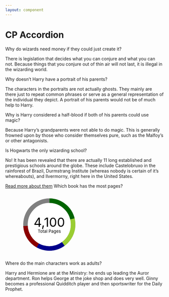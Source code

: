 ```yaml
---
layout: component
---
```


<style>
  cp-accordion:not([defined]) {
    display: block;
    opacity: 0;
    transition: opacity 0.3s ease-in-out;
  }

  .main-content cp-accordion-heading h2 {
    margin-bottom: 0;
  }

.sr-only {
  position: absolute;
	width: 1px;
	height: 1px;
	margin: -1px;
	padding: 0;
	overflow: hidden;
	clip: rect(0,0,0,0);
	border: 0;
}
  .cp-chart.cp-chart-xs {
  width: 70px;
  height: 70px;
}
.cp-chart.cp-chart-sm {
  width: 100px;
  height: 100px;
}
.cp-chart.cp-chart-md {
  width: 200px;
  height: 200px;
}
.cp-chart.cp-chart-lg {
  width: 400px;
  height: 400px;
}
.cp-chart.cp-chart-xl {
  width: 600px;
  height: 600px;
}

.cp-chart-donut .cp-chart-ring {
  stroke: grey;
  stroke-width: 3;
  fill: transparent;
}
.cp-chart-donut .cp-chart-segment {
  stroke: grey;
  stroke-width: 3;
  fill: transparent;
}
.cp-chart-donut .cp-chart-segment.cp-chart-segment-fuschia, .cp-chart-donut .cp-chart-segment.cp-chart-segment-1 {
  stroke: pink;
}
.cp-chart-donut .cp-chart-segment.cp-chart-segment-violet, .cp-chart-donut .cp-chart-segment.cp-chart-segment-2 {
  stroke: violet;
}
.cp-chart-donut .cp-chart-segment.cp-chart-segment-lavender, .cp-chart-donut .cp-chart-segment.cp-chart-segment-3 {
  stroke: purple;
}
.cp-chart-donut .cp-chart-segment.cp-chart-segment-ocean, .cp-chart-donut .cp-chart-segment.cp-chart-segment-4 {
  stroke: darkblue;
}
.cp-chart-donut .cp-chart-segment.cp-chart-segment-teal, .cp-chart-donut .cp-chart-segment.cp-chart-segment-5 {
  stroke: teal;
}
.cp-chart-donut .cp-chart-segment.cp-chart-segment-moss, .cp-chart-donut .cp-chart-segment.cp-chart-segment-6 {
  stroke: darkgreen;
}
.cp-chart-donut .cp-chart-segment.cp-chart-segment-clover, .cp-chart-donut .cp-chart-segment.cp-chart-segment-7 {
  stroke: lightgreen;
}
.cp-chart-donut .cp-chart-segment.cp-chart-segment-lime, .cp-chart-donut .cp-chart-segment.cp-chart-segment-8 {
  stroke: lime;
}
.cp-chart-donut .cp-chart-segment.cp-chart-segment-lemon-lime, .cp-chart-donut .cp-chart-segment.cp-chart-segment-9 {
  stroke: yellowgreen;
}
.cp-chart-donut .cp-chart-segment.cp-chart-segment-lemon, .cp-chart-donut .cp-chart-segment.cp-chart-segment-10 {
  stroke: yellow;
}
.cp-chart-donut .cp-chart-segment.cp-chart-segment-shark, .cp-chart-donut .cp-chart-segment.cp-chart-segment-11 {
  stroke: grey;
}
.cp-chart-donut .cp-chart-segment.cp-chart-segment-dash-blue {
  stroke: blue;
}
.cp-chart-donut .cp-chart-segment.cp-chart-segment-dash-yellow {
  stroke: gold;
}
.cp-chart-donut .cp-chart-segment.cp-chart-segment-dash-red {
  stroke: red;
}
.cp-chart-donut .cp-chart-segment.cp-chart-segment-grey, .cp-chart-donut .cp-chart-segment.cp-chart-segment-gray {
  stroke: darkgray;
}
.cp-chart-donut .cp-chart-segment.cp-chart-segment-blue {
  stroke: darkblue;
}
.cp-chart-donut .cp-chart-segment.cp-chart-segment-yellow {
  stroke: orange;
}
.cp-chart-donut .cp-chart-segment.cp-chart-segment-red {
  stroke: darkred;
}
.cp-chart-donut .cp-chart-hole {
  fill: #fff;
}

.cp-chart-text {
  fill: #000;
}
.cp-chart-text.cp-chart-text-inside {
  transform: translateY(0.25em);
}
.cp-chart-text.cp-chart-text-inside .cp-chart-number {
  font-size: 0.6em;
  line-height: 1;
  font-weight: 400;
  text-anchor: middle;
  transform: translateY(-0.25em);
}
.cp-chart-text.cp-chart-text-inside .cp-chart-label {
  font-size: 0.2em;
  text-anchor: middle;
  transform: translateY(0.7em);
}

.cp-figure-w-key {
  margin-left: -15px;
  padding-right: -15px;
  display: flex;
  justify-content: space-around;
  flex-direction: column;
}
@media (max-width: 768px) {
  .cp-figure-w-key {
    flex-direction: row;
  }
}
.cp-figure-w-key .cp-figure-content,
.cp-figure-w-key .cp-figure-key {
  flex: 1;
  padding-left: 30px / 2;
  padding-right: 30px / 2;
  align-self: center;
}
.cp-figure-w-key .cp-figure-key {
  min-width: calc(8 / 12);
}
.cp-figure-w-key .cp-figure-key [class*="shape-"] {
  margin-right: 6px;
}

.list-stat,
.stat-block {
  position: relative;
  margin: 0 0 15px;
  display: flex;
  flex-direction: column;
}
.list-stat dt,
.list-stat .list-stat-heading,
.list-stat .stat-block-heading,
.stat-block dt,
.stat-block .list-stat-heading,
.stat-block .stat-block-heading {
  font-weight: normal;
  font-size: 0.875em;
  line-height: 1em;
  width: 100%;
}
.list-stat dd,
.list-stat .list-stat-desc,
.list-stat .stat-block-desc,
.stat-block dd,
.stat-block .list-stat-desc,
.stat-block .stat-block-desc {
  margin-bottom: 0.125rem;
  font-size: 2em;
  line-height: 1em;
  order: -1;
}
.list-stat.list-stat-centered, .list-stat.stat-block-centered,
.stat-block.list-stat-centered,
.stat-block.stat-block-centered {
  text-align: center;
}

.cp-clock {
  margin: 0;
  display: flex;
  flex-direction: row;
  flex-wrap: wrap;
}
.cp-clock .cp-clock-group {
  margin: 0 15px 1em 0;
  display: flex;
  flex-direction: column;
}
.cp-clock .cp-clock-value {
  display: block;
  font-size: 2em;
  line-height: 1em;
}
.cp-clock .cp-clock-label {
  font-size: 0.875em;
  line-height: 1em;
}

</style>
<noscript>
  <style>
    cp-accordion:not([defined]) {
      opacity: 1;
    }
  </style>
</noscript>

# CP Accordion

<script>require(['/assets/node_modules/@rhelements/cp-accordion/cp-accordion.compiled.js'])</script>

<cp-accordion>
  <cp-accordion-heading>Why do wizards need money if they could just create it?</cp-accordion-heading>
  <cp-accordion-panel>
    <p>There is legislation that decides what you can conjure and what you can not. Because things that you conjure out of thin air will not last, it is illegal in the wizarding world.</p>
  </cp-accordion-panel>
  <cp-accordion-heading>Why doesn’t Harry have a portrait of his parents?</cp-accordion-heading>
  <cp-accordion-panel>
    <p>The characters in the portraits are not actually ghosts. They mainly are there just to repeat common phrases or serve as a general representation of the individual they depict. A portrait of his parents would not be of much help to Harry.</p>
  </cp-accordion-panel>
  <cp-accordion-heading>Why is Harry considered a half-blood if both of his parents could use magic?</cp-accordion-heading>
  <cp-accordion-panel>
    <p>Because Harry’s grandparents were not able to do magic. This is generally frowned upon by those who consider themselves pure, such as the Malfoy’s or other antagonists.</p>
  </cp-accordion-panel>
  <cp-accordion-heading>Is Hogwarts the only wizarding school?</cp-accordion-heading>
  <cp-accordion-panel>
    <p>No! It has been revealed that there are actually 11 long established and prestigious schools around the globe. These include Castelobruxo in the rainforest of Brazil, Durmstrang Institute (whereas nobody is certain of it’s whereabouts), and Ilvermorny, right here in the United States.</p>
    <a href="#">Read more about them</a>
  </cp-accordion-panel>
  <cp-accordion-heading>Which book has the most pages?</cp-accordion-heading>
  <cp-accordion-panel>
  <figure class="cp-figure">
<svg width="100%" height="100%" viewBox="0 0 42 42" class="cp-chart cp-chart-md" aria-labelledby="hp-books-title hp-books-desc" role="img">
  <title id="hp-books-title">Number of pages in Harry Potter books</title>
  <desc id="hp-books-desc">Donut chart showing the top 4 books with the most amount of pages. There are 4100 pages out of all 7 books. Book 5 takes up 21 percent, book 7 takes up 19 percent, book 4 takes up 18%, book 6 takes up 16 percent, and the remaining 3 books take up 24% of the total.</desc>
  <g class="cp-chart-donut">
    <circle class="cp-chart-hole" cx="21" cy="21" r="15.91549430918954" fill="#fff" role="presentation"></circle>
    <circle class="cp-chart-ring" cx="21" cy="21" r="15.91549430918954" fill="transparent" stroke="#d2d3d4" stroke-width="3" role="presentation"></circle>
    <circle class="cp-chart-segment cp-chart-segment-moss" cx="21" cy="21" r="15.91549430918954" stroke-dasharray="21 79" stroke-dashoffset="25" aria-labelledby="donut-segment-1-title donut-segment-1-desc">
      <title id="donut-segment-1-title">Book 5</title>
      <desc id="donut-segment-1-desc">Segment 1 spanning 21% of the whole, which is 870 pages out of 4100 total.</desc>
    </circle>
    <circle class="cp-chart-segment cp-chart-segment-lemon-lime" cx="21" cy="21" r="15.91549430918954" stroke-dasharray="19 81" stroke-dashoffset="104">
      <title id="donut-segment-2-title">Book 7</title>
      <desc id="donut-segment-2-desc">Segment 2 spanning 19% of the whole, which is 759 pages out of 4100 total.</desc>
    </circle>
    <circle class="cp-chart-segment cp-chart-segment-blue" cx="21" cy="21" r="15.91549430918954" stroke-dasharray="18 82" stroke-dashoffset="85">
      <title id="donut-segment-3-title">Book 4</title>
      <desc id="donut-segment-3-desc">Segment 3 spanning 18% of the whole, which is 734 pages out of 4100 total.</desc>
    </circle>
    <circle class="cp-chart-segment cp-chart-segment-red" cx="21" cy="21" r="15.91549430918954" stroke-dasharray="16 84" stroke-dashoffset="67">
      <title id="donut-segment-3-title">Book 6</title>
      <desc id="donut-segment-3-desc">Segment 4 spanning 16% of the whole, which is 652 pages out of 4100 total.</desc>
    </circle>
  </g>
  <!-- unused 10% -->
  <g class="cp-chart-text cp-chart-text-inside">
    <text x="50%" y="50%" class="cp-chart-number">
      4,100
    </text>
    <text x="50%" y="50%" class="cp-chart-label">
      Total Pages
    </text>
  </g>
</svg>
<figcaption class="sr-only">
  Donut chart showing the top 4 books with the most amount of pages. There are 4100 pages out of all 7 books. Book 5 takes up 21 percent, book 7 takes up 19 percent, book 4 takes up 18%, book 6 takes up 16 percent, and the remaining 3 books take up 24% of the total.
</figcaption>
</figure>
  </cp-accordion-panel>
  <cp-accordion-heading>Where do the main characters work as adults?</cp-accordion-heading>
  <cp-accordion-panel>
    <p>Harry and Hermione are at the Ministry: he ends up leading the Auror department. Ron helps George at the joke shop and does very well. Ginny becomes a professional Quidditch player and then sportswriter for the Daily Prophet.</p>
  </cp-accordion-panel>
</cp-accordion>
